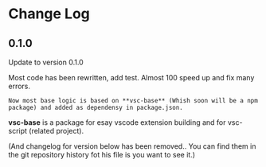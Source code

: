 # Change Log

## 0.1.0

Update to version 0.1.0

Most code has been rewritten, add test.
Almost 100 speed up and fix many errors.

```
Now most base logic is based on **vsc-base** (Whish soon will be a npm package) and added as dependensy in package.json.
```

**vsc-base** is a package for esay vscode extension building and for vsc-script (related project).

(And changelog for version below has been removed.. You can find them in the git repository history fot his file is you want to see it.)
